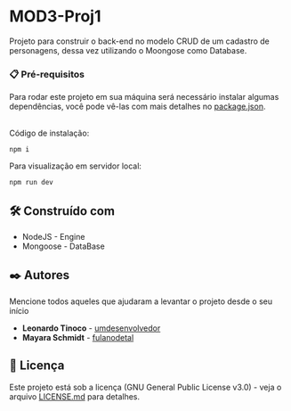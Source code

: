 # MOD3-Proj1

Projeto para construir o back-end no modelo CRUD de um cadastro de personagens, dessa vez utilizando o Moongose como Database.

### 📋 Pré-requisitos

Para rodar este projeto em sua máquina será necessário instalar algumas dependências, você pode vê-las com mais detalhes no [package.json](https://github.com/leotinoco7/MOD3-PROJ3/blob/main/package.json). <br><br>

Código de instalação:

```
npm i
```

Para visualização em servidor local:

```
npm run dev
```

## 🛠️ Construído com

- NodeJS - Engine
- Mongoose - DataBase

## ✒️ Autores

Mencione todos aqueles que ajudaram a levantar o projeto desde o seu início

- **Leonardo Tinoco** - [umdesenvolvedor](http://linktr.ee/leotinoco7)
- **Mayara Schmidt** - [fulanodetal](https://github.com/mayaraschmidt)

## 📄 Licença

Este projeto está sob a licença (GNU General Public License v3.0) - veja o arquivo [LICENSE.md](https://github.com/leotinoco7/MOD3-PROJ1/blob/main/LICENSE) para detalhes.
